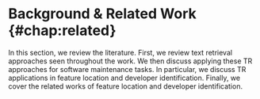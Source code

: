 # Background & Related Work {#chap:related}

In this section, we review the literature.  First, we review text
retrieval approaches seen throughout the work. We then discuss applying these
TR approaches for software maintenance tasks.  In particular, we discuss TR
applications in feature location and developer identification.  Finally, we
cover the related works of feature location and developer identification.

